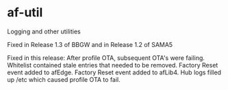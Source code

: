 # af-util
Logging and other utilities


Fixed in Release 1.3 of	BBGW and in Release 1.2	of SAMA5

Fixed in this release:
After profile OTA, subsequent OTA's were failing.
Whitelist contained stale entries that needed to be removed.
Factory Reset event added to afEdge.
Factory	Reset event added to afLib4.
Hub logs filled up /etc	which caused profile OTA to fail.
